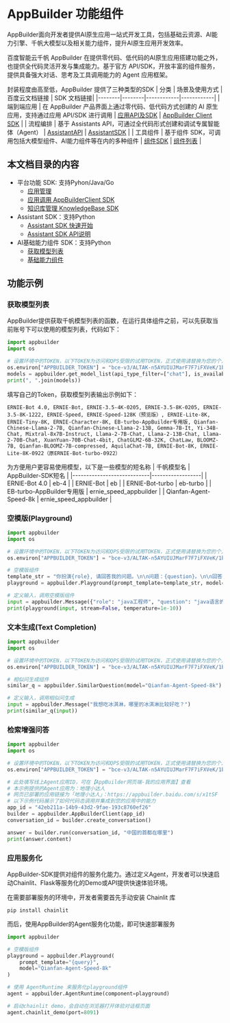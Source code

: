 # AppBuilder 功能组件
AppBuilder面向开发者提供AI原生应用一站式开发工具，包括基础云资源、AI能力引擎、千帆大模型以及相关能力组件，提升AI原生应用开发效率。

百度智能云千帆 AppBuilder 在提供零代码、低代码的AI原生应用搭建功能之外，也提供全代码灵活开发与集成能力。基于官方 API/SDK，开放丰富的组件服务，提供具备强大对话、思考及工具调用能力的 Agent 应用框架。

封装程度由高至低，AppBuilder 提供了三种类型的SDK
| 分类   | 场景及使用方式   | 百度云文档链接         | SDK 文档链接|
|--------|--------|------------|------------|
| 端到端应用 | 在 AppBuilder 产品界面上通过零代码、低代码方式创建的 AI 原生应用，支持通过应用 API/SDK 进行调用 | [应用API及SDK](https://cloud.baidu.com/doc/AppBuilder/s/Plvggbuzc) | [AppBuilder Client SDK](https://github.com/baidubce/app-builder/blob/master/docs/basic_module/appbuilder_client.md) |
| 流程编排 | 基于 Assistants API，可通过全代码形式创建和调试专属智能体（Agent） | [AssistantAPI](https://cloud.baidu.com/doc/AppBuilder/s/nluzkdben) | [AssistantSDK](https://github.com/baidubce/app-builder/blob/master/docs/basic_module/assistant_sdk.md) |
| 工具组件 | 基于组件 SDK，可调用包括大模型组件、AI能力组件等在内的多种组件 | [组件SDK](https://cloud.baidu.com/doc/AppBuilder/s/Glqb6dfiz) | [组件列表](https://cloud.baidu.com/doc/AppBuilder/s/Glqb6dfiz#3%E3%80%81%E5%BC%80%E9%80%9A%E7%BB%84%E4%BB%B6%E6%9C%8D%E5%8A%A1) |


## 本文档目录的内容
- 平台功能 SDK: 支持Pyhon/Java/Go
    - [应用管理](/docs/basic_module/get_app_list.md)
    - [应用调用 AppBuilderClient SDK](/docs/basic_module/appbuilder_client.md) 
    - [知识库管理 KnowledgeBase SDK](/docs/basic_module/knowledgebase.md)
- Assistant SDK：支持Python
    - [Assistant SDK 快速开始](/docs/basic_module/assistant_sdk.md)
    - [Assistant SDK API说明](/docs/basic_module/assistant_type.md)
- AI基础能力组件 SDK：支持Python
    - [获取模型列表](/docs/basic_module/get_model_list.md)
    - [基础能力组件](/docs/basic_module/components.md)


## 功能示例


### 获取模型列表

AppBuilder提供获取千帆模型列表的函数，在运行具体组件之前，可以先获取当前账号下可以使用的模型列表，代码如下：
``` python
import appbuilder
import os

# 设置环境中的TOKEN，以下TOKEN为访问和QPS受限的试用TOKEN，正式使用请替换为您的个人TOKEN
os.environ["APPBUILDER_TOKEN"] = "bce-v3/ALTAK-n5AYUIUJMarF7F7iFXVeK/1bf65eed7c8c7efef9b11388524fa1087f90ea58"
models = appbuilder.get_model_list(api_type_filter=["chat"], is_available=True)
print(", ".join(models))
```

填写自己的Token，获取模型列表输出示例如下：
``` shell
ERNIE-Bot 4.0, ERNIE-Bot, ERNIE-3.5-4K-0205, ERNIE-3.5-8K-0205, ERNIE-3.5-8K-1222, ERNIE-Speed, ERNIE-Speed-128K（预览版）, ERNIE-Lite-8K, ERNIE-Tiny-8K, ERNIE-Character-8K, EB-turbo-AppBuilder专用版, Qianfan-Chinese-Llama-2-7B, Qianfan-Chinese-Llama-2-13B, Gemma-7B-It, Yi-34B-Chat, Mixtral-8x7B-Instruct, Llama-2-7B-Chat, Llama-2-13B-Chat, Llama-2-70B-Chat, XuanYuan-70B-Chat-4bit, ChatGLM2-6B-32K, ChatLaw, BLOOMZ-7B, Qianfan-BLOOMZ-7B-compressed, AquilaChat-7B, ERNIE-Bot-8K, ERNIE-Lite-8K-0922（原ERNIE-Bot-turbo-0922）
```

为方便用户更容易使用模型，以下是一些模型的短名称
| 千帆模型名                   | AppBuilder-SDK短名 |
|----------------------------|------------------|
| ERNIE-Bot 4.0              |       eb-4       |
| ERNIE-Bot                  |       eb         |
| ERNIE-Bot-turbo            |       eb-turbo   |
| EB-turbo-AppBuilder专用版   |       ernie_speed_appbuilder           |
| Qianfan-Agent-Speed-8k   |       ernie_speed_appbuilder           |



### 空模版(Playground)
```python
import appbuilder
import os

# 设置环境中的TOKEN，以下TOKEN为访问和QPS受限的试用TOKEN，正式使用请替换为您的个人TOKEN
os.environ["APPBUILDER_TOKEN"] = "bce-v3/ALTAK-n5AYUIUJMarF7F7iFXVeK/1bf65eed7c8c7efef9b11388524fa1087f90ea58"

# 空模版组件
template_str = "你扮演{role}, 请回答我的问题。\n\n问题：{question}。\n\n回答："
playground = appbuilder.Playground(prompt_template=template_str, model="Qianfan-Agent-Speed-8k")

# 定义输入，调用空模版组件
input = appbuilder.Message({"role": "java工程师", "question": "java语言的内存回收机制是什么"})
print(playground(input, stream=False, temperature=1e-10))

```

### 文本生成(Text Completion)
```python
import appbuilder
import os

# 设置环境中的TOKEN，以下TOKEN为访问和QPS受限的试用TOKEN，正式使用请替换为您的个人TOKEN
os.environ["APPBUILDER_TOKEN"] = "bce-v3/ALTAK-n5AYUIUJMarF7F7iFXVeK/1bf65eed7c8c7efef9b11388524fa1087f90ea58"

# 相似问生成组件
similar_q = appbuilder.SimilarQuestion(model="Qianfan-Agent-Speed-8k")

# 定义输入，调用相似问生成
input = appbuilder.Message("我想吃冰淇淋，哪里的冰淇淋比较好吃？")
print(similar_q(input))

```

### 检索增强问答
```python
import appbuilder
import os

# 设置环境中的TOKEN，以下TOKEN为访问和QPS受限的试用TOKEN，正式使用请替换为您的个人TOKEN
os.environ["APPBUILDER_TOKEN"] = "bce-v3/ALTAK-n5AYUIUJMarF7F7iFXVeK/1bf65eed7c8c7efef9b11388524fa1087f90ea58"

# 此处填写线上Agent应用ID，可在【AppBuilder网页端-我的应用界面】查看
# 本示例提供的Agent应用为：地理小达人
# 网页已部署的应用链接为「地理小达人」：https://appbuilder.baidu.com/s/x1tSF
# 以下示例代码展示了如何代码态调用并集成到您的应用中的能力
app_id = "42eb211a-14b9-43d2-9fae-193c8760ef26"
builder = appbuilder.AppBuilderClient(app_id)
conversation_id = builder.create_conversation()

answer = builder.run(conversation_id, "中国的首都在哪里")
print(answer.content)
```

### 应用服务化

AppBuilder-SDK提供对组件的服务化能力。通过定义Agent，开发者可以快速启动Chainlit、Flask等服务化的Demo或API提供快速体验环境。

在需要部署服务的环境中，开发者需要首先手动安装 Chainlit 库

```shell
pip install chainlit
```
而后，使用AppBuilder的Agent服务化功能，即可快速部署服务

```python
import appbuilder

# 空模版组件
playground = appbuilder.Playground(
    prompt_template="{query}",
    model="Qianfan-Agent-Speed-8k"
)

# 使用 AgentRuntime 来服务化playground组件
agent = appbuilder.AgentRuntime(component=playground)

# 启动chainlit demo，会自动在浏览器打开体验对话框页面
agent.chainlit_demo(port=8091)
```
